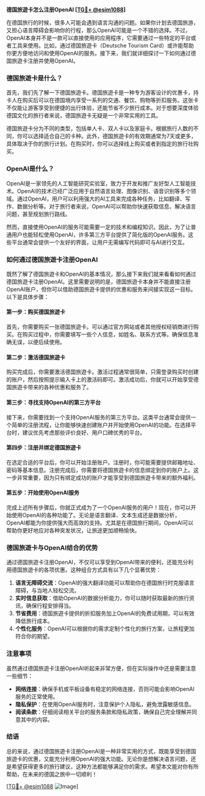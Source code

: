 **德国旅遊卡怎么注册OpenAI [[TG💪+ @esim1088](https://t.me/s/esim1088)]**

在德国旅行的时候，很多人可能会遇到语言沟通的问题。如果你计划去德国旅游，又担心语言障碍会影响你的行程，那么OpenAI可能是一个不错的选择。不过，OpenAI本身并不是一款可以直接使用的应用程序，它需要通过一些特定的平台或者工具来使用。比如，通过德国旅遊卡（Deutsche Tourism Card）或许能帮助你更方便地访问和使用OpenAI的服务。接下来，我们就详细探讨一下如何通过德国旅遊卡注册并使用OpenAI。

### 德国旅遊卡是什么？

首先，我们先了解一下德国旅遊卡。德国旅遊卡是一种专为游客设计的优惠卡，持卡人在购买后可以在德国境内享受一系列的交通、餐饮、购物等折扣服务。这张卡不仅能让游客享受到便捷的出行体验，还能节省不少旅行成本。对于想要深度体验德国文化的旅行者来说，德国旅遊卡无疑是一个非常实用的工具。

德国旅遊卡分为不同的类型，包括单人卡、双人卡以及家庭卡。根据旅行人数的不同，你可以选择适合自己的卡种。此外，德国旅遊卡的有效期通常为7天或更多，具体取决于你的旅行计划。在购买时，你可以选择线上购买或者到指定的旅行社购买。

### OpenAI是什么？

OpenAI是一家领先的人工智能研究实验室，致力于开发和推广友好型人工智能技术。OpenAI的技术已经广泛应用于自然语言处理、图像识别、语音识别等多个领域。通过OpenAI，用户可以利用强大的AI工具来完成各种任务，比如翻译、写作、数据分析等。对于旅行者来说，OpenAI可以帮助你快速获取信息、解决语言问题，甚至规划旅行路线。

然而，直接使用OpenAI的服务可能需要一定的技术和编程知识。因此，为了让普通用户也能轻松使用OpenAI，许多第三方平台提供了简化版的OpenAI服务。这些平台通常会提供一个友好的界面，让用户无需编写代码即可与AI进行交互。

### 如何通过德国旅遊卡注册OpenAI

既然了解了德国旅遊卡和OpenAI的基本情况，那么接下来我们就来看看如何通过德国旅遊卡注册OpenAI。这里需要说明的是，德国旅遊卡本身并不能直接注册OpenAI账户，但你可以借助德国旅遊卡提供的优惠和服务来间接实现这一目标。以下是具体步骤：

#### 第一步：购买德国旅遊卡

首先，你需要购买一张德国旅遊卡。可以通过官方网站或者其他授权经销商进行购买。在购买过程中，你需要填写一些个人信息，如姓名、联系方式等。确保信息准确无误，以便后续使用。

#### 第二步：激活德国旅遊卡

购买完成后，你需要激活德国旅遊卡。激活过程通常很简单，只需登录购买时创建的账户，然后按照提示输入卡上的激活码即可。激活成功后，你就可以开始享受德国旅遊卡带来的各种优惠和服务了。

#### 第三步：寻找支持OpenAI的第三方平台

接下来，你需要找到一个支持OpenAI服务的第三方平台。这类平台通常会提供一个简单的注册流程，让你能够快速创建账户并开始使用OpenAI的功能。在选择平台时，建议优先考虑那些评价良好、用户口碑优秀的平台。

#### 第四步：注册并绑定德国旅遊卡

在选定合适的平台后，你可以开始注册账户。注册时，你可能需要提供邮箱地址、密码等基本信息。注册完成后，你需要将德国旅遊卡的信息绑定到你的账户上。这一步非常重要，因为只有绑定成功的账户才能享受到德国旅遊卡带来的额外福利。

#### 第五步：开始使用OpenAI服务

完成上述所有步骤后，你就正式成为了一个OpenAI服务的用户！现在，你可以开始使用OpenAI的各种功能了。无论是语言翻译、文本生成还是数据分析，OpenAI都能为你提供强大而高效的支持。尤其是在德国旅行期间，OpenAI可以帮助你更好地应对各种突发状况，让旅途更加顺畅愉快。

### 德国旅遊卡与OpenAI结合的优势

通过德国旅遊卡注册OpenAI，不仅可以享受到OpenAI带来的便利，还能充分利用德国旅遊卡的各项优惠。这种组合方式具有以下几个显著优势：

1. **语言无障碍交流**：OpenAI的强大翻译功能可以帮助你在德国旅行时克服语言障碍，与当地人轻松交流。
2. **实时信息获取**：借助OpenAI的数据分析能力，你可以随时获取最新的旅行资讯，确保行程安排得当。
3. **节省费用**：德国旅遊卡提供的折扣服务加上OpenAI的免费试用期，可以有效降低旅行成本。
4. **个性化服务**：OpenAI可以根据你的需求定制个性化的旅行方案，让旅程更加符合你的期望。

### 注意事项

虽然通过德国旅遊卡注册OpenAI听起来非常方便，但在实际操作中还是需要注意一些细节：

- **网络连接**：确保手机或平板设备有稳定的网络连接，否则可能会影响OpenAI服务的正常使用。
- **隐私保护**：在使用OpenAI服务时，注意保护个人隐私，避免泄露敏感信息。
- **阅读条款**：仔细阅读相关平台的服务条款和隐私政策，确保自己完全理解并同意其中的内容。

### 结语

总的来说，通过德国旅遊卡注册OpenAI是一种非常实用的方式，既能享受到德国旅遊卡的优惠，又能充分利用OpenAI的强大功能。无论你是想解决语言问题，还是希望获得更多的旅行建议，这种方法都能够满足你的需求。希望本文能对你有所帮助，在未来的德国之旅中一切顺利！

[[TG💪+ @esim1088](https://t.me/s/esim1088) ![Image](https://i.postimg.cc/4NQfJmqS/Snipaste-2025-05-13-00-14-12.png)]